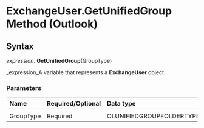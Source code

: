 
# ExchangeUser.GetUnifiedGroup Method (Outlook)

## Syntax

 _expression_. **GetUnifiedGroup**(GroupType) 

 _expression_A variable that represents a  **ExchangeUser** object.


### Parameters



|**Name**|**Required/Optional**|**Data type**|**Description**|
|:-----|:-----|:-----|:-----|
|||||
|GroupType|Required|OLUNIFIEDGROUPFOLDERTYPE||

